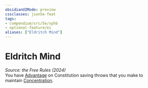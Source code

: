 ```yaml
---
obsidianUIMode: preview
cssclasses: json5e-feat
tags:
- compendium/src/5e/xphb
- optional-feature/ei
aliases: ["Eldritch Mind"]
---
```

# Eldritch Mind
*Source: the Free Rules (2024)*  
You have [Advantage](rules/variant-rules/advantage-xphb.md) on Constitution saving throws that you make to maintain [Concentration](rules/conditions.md#Concentration).